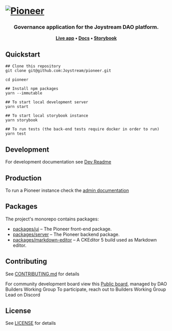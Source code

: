 <h1 >
    <a href="https://pioneerapp.xyz">
        <img alt="Pioneer" src="https://user-images.githubusercontent.com/247363/116713796-699da780-a9d5-11eb-82b1-a42bccd642d7.png" />
    </a>
</h1>

<h3 align="center">
	Governance application for the Joystream DAO platform.
</h3>

<p align="center">
	<strong>
        <a href="https://pioneerapp.xyz">Live app</a>
        •
        <a href="docs/README.md">Docs</a>
        •
        <a href="https://pioneer-2-storybook.vercel.app">Storybook</a>
	</strong>
</p>

## Quickstart


```shell
## Clone this repository
git clone git@github.com:Joystream/pioneer.git

cd pioneer

## Install npm packages
yarn --immutable

## To start local development server
yarn start

## To start local storybook instance
yarn storybook

## To run tests (the back-end tests require docker in order to run)
yarn test
```

## Development

For development documentation see [Dev Readme](docs/README.md)

## Production

To run a Pioneer instance check the [admin documentation](docs/admin.md)

## Packages

The project's monorepo contains packages:

- [packages/ui](packages/ui) – The Pioneer front-end package.
- [packages/server](packages/server) – The Pioneer backend package.
- [packages/markdown-editor](packages/markdown-editor) – A CKEditor 5 build used as Markdown editor.

## Contributing

See [CONTRIBUTING.md](CONTRIBUTING.md) for details

For community development board view this [Public board](https://github.com/orgs/Joystream/projects/55), managed by DAO Builders Working Group
To participate, reach out to Builders Working Group Lead on Discord


## License

See [LICENSE](LICENSE) for details
